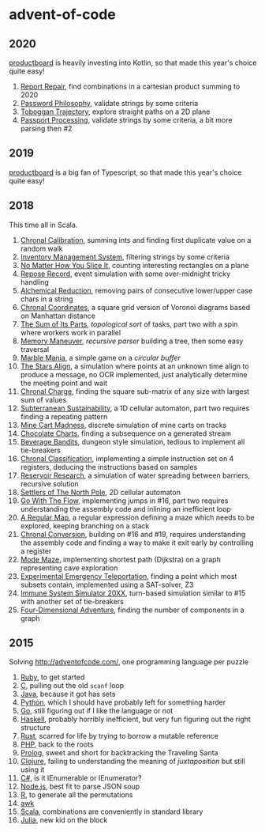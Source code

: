 # advent-of-code

## 2020

[productboard](https://www.productboard.com/) is heavily investing into Kotlin, so that made this year's choice quite easy!

1. [Report Repair](./2020/1.kts), find combinations in a cartesian product summing to 2020
1. [Password Philosophy](./2020/2.kts), validate strings by some criteria
1. [Toboggan Trajectory](./2020/3.kts), explore straight paths on a 2D plane
1. [Passport Processing](./2020/4.kts), validate strings by some criteria, a bit more parsing then #2


## 2019

[productboard](https://www.productboard.com/) is a big fan of Typescript, so that made this year's choice quite easy!

## 2018

This time all in Scala.

1. [Chronal Calibration](./2018/1.scala), summing ints and finding first duplicate value on a random walk
1. [Inventory Management System](./2018/2.scala), filtering strings by some criteria
1. [No Matter How You Slice It](./2018/3.scala), counting interesting rectangles on a plane
1. [Repose Record](./2018/4.scala), event simulation with some over-midnight tricky handling
1. [Alchemical Reduction](./2018/5.scala), removing pairs of consecutive lower/upper case chars in a string
1. [Chronal Coordinates](./2018/6.scala), a square grid version of Voronoi diagrams based on Manhattan distance
1. [The Sum of Its Parts](./2018/7.scala), *topological sort* of tasks, part two with a spin where workers work in parallel
1. [Memory Maneuver](./2018/8.scala), *recursive parser* building a tree, then some easy traversal
1. [Marble Mania](./2018/9.scala), a simple game on a *circular buffer*
1. [The Stars Align](./2018/10.scala), a simulation where points at an unknown time align to produce a message, no OCR implemented, just analytically determine the meeting point and wait
1. [Chronal Charge](./2018/11.scala), finding the square sub-matrix of any size with largest sum of values
1. [Subterranean Sustainability](./2018/12.scala), a 1D cellular automaton, part two requires finding a repeating pattern
1. [Mine Cart Madness](./2018/13.scala), discrete simulation of mine carts on tracks
1. [Chocolate Charts](./2018/14.scala), finding a subsequence on a generated stream
1. [Beverage Bandits](./2018/15.scala), dungeon style simulation, tedious to implement all tie-breakers
1. [Chronal Classification](./2018/16.scala), implementing a simple instruction set on 4 registers, deducing the instructions based on samples
1. [Reservoir Research](./2018/17.scala), a simulation of water spreading between barriers, recursive solution
1. [Settlers of The North Pole](./2018/18.scala), 2D cellular automaton
1. [Go With The Flow](./2018/19.scala), implementing jumps in #16, part two requires understanding the assembly code and inlining an inefficient loop
1. [A Regular Map](./2018/20.scala), a regular expression defining a maze which needs to be explored, keeping branching on a stack
1. [Chronal Conversion](./2018/21.scala), building on #16 and #19, requires understanding the assembly code and finding a way to make it exit early by controlling a register
1. [Mode Maze](./2018/22.scala), implementing shortest path (Dijkstra) on a graph representing cave exploration
1. [Experimental Emergency Teleportation](./2018/23.scala), finding a point which most subsets contain, implemented using a SAT-solver, Z3
1. [Immune System Simulator 20XX](./2018/24.scala), turn-based simulation similar to #15 with another set of tie-breakers
1. [Four-Dimensional Adventure](./2018/25.scala), finding the number of components in a graph

## 2015

Solving http://adventofcode.com/, one programming language per puzzle

1. [Ruby](./2015/1/1.rb), to get started
2. [C](./2015/2/2.c), pulling out the old `scanf` loop
3. [Java](./2015/3/src/com/github/vvondra/Main.java), because it got has sets
4. [Python](./2015/4/4.py), which I should have probably left for something harder
5. [Go](./2015/5/5.go), still figuring out if I like the language or not
6. [Haskell](./2015/6/6.hs), probably horribly inefficient, but very fun figuring out the right structure
7. [Rust](./2015/7/src/7.rs), scarred for life by trying to borrow a mutable reference
8. [PHP](./2015/8/8.php), back to the roots
9. [Prolog](./2015/9/9.pl), sweet and short for backtracking the Traveling Santa
10. [Clojure](./2015/10/10.clj), failing to understanding the meaning of *juxtaposition* but still using it
11. [C#](./2015/11/11.cs), is it IEnumerable or IEnumerator?
12. [Node.js](./2015/12/12.js), best fit to parse JSON soup
13. [R](./2015/13/13.R), to generate all the permutations
14. [awk](./2015/14/14.awk)
15. [Scala](./2015/15/15.scala), combinations are conveniently in standard library
16. [Julia](./2015/16/16.ipynb), new kid on the block
